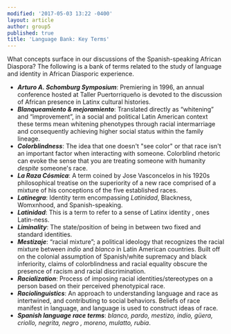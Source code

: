 ```yaml
---
modified: '2017-05-03 13:22 -0400'
layout: article
author: group5
published: true
title: 'Language Bank: Key Terms'
---
```



What concepts surface in our discussions of the Spanish-speaking African Diaspora? The following is a bank of terms related to the study of language and identity in African Diasporic experience.

- ***Arturo A. Schomburg Symposium***: Premiering in 1996, an annual conference  hosted at Taller Puertorriqueño is devoted to the discussion of <span class="soundcite" data-url="{{ site.audio }}Evelynne_the_erasure_issue_at_stake.mp3" data-start="00000" data-end="12000" data-plays="1"> African presence in Latinx cultural histories.</span>
- ***Blanqueamiento & mejoramiento***: Translated directly as “whitening” and “improvement”, in a social and political Latin American context these terms mean whitening phenotypes through racial intermarriage and consequently achieving higher social status within the family lineage.
- ***Colorblindness***: The idea that one doesn't "see color" or that race isn't an important factor when interacting with someone. Colorblind rhetoric can evoke the sense that you are treating someone with humanity *despite* someone's race.
- ***La Raza Cósmica***: A term coined by Jose Vasconcelos in his 1920s philosophical treatise on the superiority of a new race comprised of a mixture of his conceptions of the five established races.
- ***Latinegra***: Identity term encompassing *Latinidad*, Blackness, Womxnhood, and Spanish-speaking.
- ***Latinidad***: This is a term to refer to a sense of <span class="soundcite" data-url="{{ site.audio }}RosaRivera.mp3" data-start="70000" data-end="84000" data-plays="1"> Latinx identity </span>, ones Latin-ness.
- ***Liminality***: The state/position of being in between two fixed and standard identities.
- ***Mestizaje***: “racial mixture”; a political ideology that recognizes the racial mixture between *indio* and *blanco* in Latin American countries. Built off on the colonial assumption of Spanish/white supremacy and black inferiority, claims of colorblindness and racial equality obscure the presence of racism and racial discrimination. 
- ***Racialization***: Process of imposing racial identities/stereotypes on a person based on their perceived phenotypical race.
- ***Raciolinguistics***: An approach to understanding language and race as intertwined, and contributing to social behaviors. Beliefs of race manifest in language, and language is used to construct ideas of race.
- <span class="soundcite" data-url="{{ site.audio }}Rosalyn.mp3" data-start="1134000" data-end="1154000" data-plays="1">***Spanish language race terms***</span>: *blanco, pardo, mestizo, indio, güera, criollo, negrita,* <span class="soundcite" data-url="{{ site.audio }}Me_Gritaron_Negra.mp3" data-start="148000" data-end="160000" data-plays="1"> *negro* </span> *, moreno, mulatto,* *rubia*.
